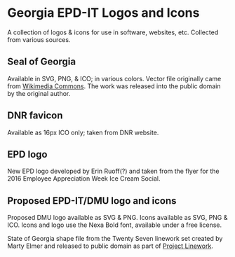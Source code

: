 # Georgia EPD-IT Logos and Icons

A collection of logos & icons for use in software, websites, etc. Collected from various sources.

## Seal of Georgia 

Available in SVG, PNG, & ICO; in various colors. Vector file originally came from [Wikimedia Commons](https://commons.wikimedia.org/wiki/File:Seal_of_Georgia.svg). The work was released into the public domain by the original author.

## DNR favicon 

Available as 16px ICO only; taken from DNR website.

## EPD logo

New EPD logo developed by Erin Ruoff(?) and taken from the flyer for the 2016 Employee Appreciation Week Ice Cream Social.

## Proposed EPD-IT/DMU logo and icons

Proposed DMU logo available as SVG & PNG. Icons available as SVG, PNG & ICO. Icons and logo use the Nexa Bold font, available under a free license.

State of Georgia shape file from the Twenty Seven linework set created by Marty Elmer and released to public domain as part of [Project Linework](http://www.projectlinework.org/).
